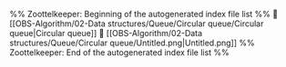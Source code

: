 %% Zoottelkeeper: Beginning of the autogenerated index file list  %%
📄 [[OBS-Algorithm/02-Data structures/Queue/Circular queue/Circular queue|Circular queue]]
📄 [[OBS-Algorithm/02-Data structures/Queue/Circular queue/Untitled.png|Untitled.png]]
%% Zoottelkeeper: End of the autogenerated index file list  %%

